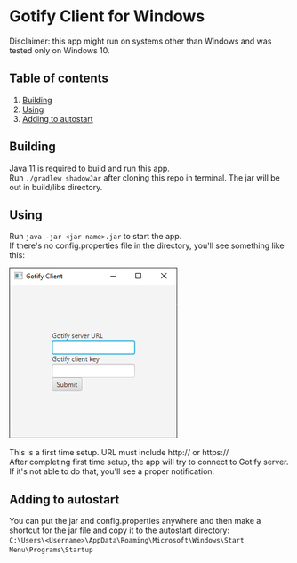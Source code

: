 # Gotify Client for Windows
Disclaimer: this app might run on systems other than Windows and was tested only on Windows 10.

## Table of contents
1. [Building](#building)
2. [Using](#using)
3. [Adding to autostart](#adding-to-autostart)

## Building

Java 11 is required to build and run this app. <br/>
Run ``./gradlew shadowJar`` after cloning this repo in terminal. The jar will be out in build/libs directory.

## Using

Run ``java -jar <jar name>.jar`` to start the app. <br/>
If there's no config.properties file in the directory, you'll see something like this: 

![A screenshot of first time setup](readme-screenshots/firstTimeSetup.png) <br/>

This is a first time setup. URL must include http:// or https:// <br/>
After completing first time setup, the app will try to connect to Gotify server. If it's not able to do that, you'll see a proper notification. <br/>

## Adding to autostart 

You can put the jar and config.properties anywhere and then make a shortcut for the jar file and copy it to the autostart directory: <br/>``C:\Users\<Username>\AppData\Roaming\Microsoft\Windows\Start Menu\Programs\Startup`` <br/>
